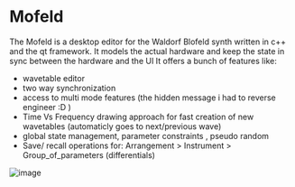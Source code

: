 # Mofeld
The Mofeld is a desktop  editor for the Waldorf Blofeld synth written in c++ and the qt framework.
It models the actual hardware and keep the state in sync between the hardware and the UI
It offers a bunch of features  like:
- wavetable editor
- two way synchronization
- access to multi mode features (the hidden message i had to reverse engineer :D )
- Time Vs Frequency drawing approach for fast creation of new wavetables (automaticly goes to next/previous wave)
- global state management, parameter constraints , pseudo random
- Save/ recall  operations for:  Arrangement > Instrument > Group_of_parameters (differentials)  

![image](https://user-images.githubusercontent.com/26134511/167637437-4f4563ad-7bba-45b8-b927-08537a119da2.png)
